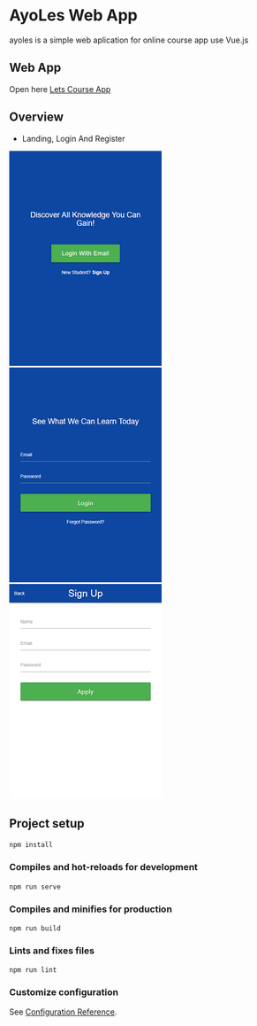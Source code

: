 # AyoLes Web App

ayoles is a simple web aplication for online course app use Vue.js

## Web App

Open here [Lets Course App](https://ayoleswebapp-renosyah.herokuapp.com)

## Overview


* Landing, Login And Register

![GitHub Logo](/img/landing.png) ![GitHub Logo](/img/login.png) ![GitHub Logo](/img/register.png)






## Project setup
```
npm install
```

### Compiles and hot-reloads for development
```
npm run serve
```

### Compiles and minifies for production
```
npm run build
```

### Lints and fixes files
```
npm run lint
```

### Customize configuration
See [Configuration Reference](https://cli.vuejs.org/config/).
